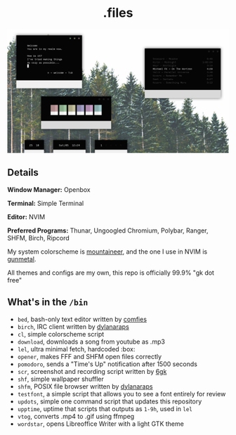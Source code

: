 <h1 align="center">.files</h1>

<p align="center"

![img](scrots/what3.png)

</p>

## Details
**Window Manager:** Openbox

**Terminal:** Simple Terminal

**Editor:** NVIM

**Preferred Programs:** Thunar, Ungoogled Chromium, Polybar, Ranger, SHFM, Birch, Ripcord

My system colorscheme is [mountaineer](https://github.com/co1ncidence/mountaineer), and the one I use in NVIM is [gunmetal](https://github.com/co1ncidence/gunmetal).

All themes and configs are my own, this repo is officially 99.9% "gk dot free"

## What's in the `/bin`
- `bed`, bash-only text editor written by [comfies](https://github.com/comfies)
- `birch`, IRC client written by [dylanaraps ](https://github.com/dylanaraps)
- `cl`, simple colorscheme script
- `download`, downloads a song from youtube as .mp3
- `lel`, ultra minimal fetch, hardcoded :box:
- `opener`, makes FFF and SHFM open files correctly
- `pomodoro`, sends a "Time's Up" notification after 1500 seconds
- `scr`, screenshot and recording script written by [6gk](https://github.com/6gk)
- `shf`, simple wallpaper shuffler
- `shfm`, POSIX file browser written by [dylanaraps ](https://github.com/dylanaraps)
- `testfont`, a simple script that allows you to see a font entirely for review
- `updots`, simple one command script that updates this repository
- `upptime`, uptime that scripts that outputs as `1-9h`, used in `lel`
- `vtog`, converts .mp4 to .gif using ffmpeg
- `wordstar`, opens Libreoffice Writer with a light GTK theme
